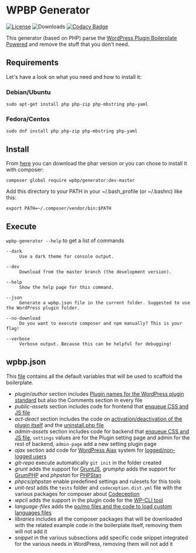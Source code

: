 # WPBP Generator
[![License](https://img.shields.io/badge/License-GPL%20v3-blue.svg)](http://www.gnu.org/licenses/gpl-3.0)
![Downloads](https://img.shields.io/packagist/dt/wpbp/generator.svg) [![Codacy Badge](https://api.codacy.com/project/badge/Grade/7dea19a435514ccd9079f614dacfda46)](https://www.codacy.com/gh/WPBP/generator?utm_source=github.com&amp;utm_medium=referral&amp;utm_content=WPBP/generator&amp;utm_campaign=Badge_Grade)

This generator (based on PHP) parse the [WordPress Plugin Boilerplate Powered](https://github.com/WPBP/WordPress-Plugin-Boilerplate-Powered) and remove the stuff that you don't need.

## Requirements

Let's have a look on what you need and how to install it:

### Debian/Ubuntu

`sudo apt-get install php php-zip php-mbstring php-yaml`

### Fedora/Centos

`sudo dnf install php php-zip php-mbstring php-yaml`

## Install

From [here](https://github.com/WPBP/generator/releases) you can download the phar version or you can chose to install it with composer:

`composer global require wpbp/generator:dev-master`

Add this directory to your PATH in your ~/.bash_profile (or ~/.bashrc) like this:

`export PATH=~/.composer/vendor/bin:$PATH`

## Execute

`wpbp-generator --help` to get a list of commands

```
--dark
     Use a dark theme for console output.

--dev
     Download from the master branch (the development version).

--help
     Show the help page for this command.

--json
     Generate a wpbp.json file in the current folder. Suggested to use the WordPress plugin folder.

--no-download
     Do you want to execute composer and npm manually? This is your flag!

--verbose
     Verbose output. Because this can be helpful for debugging!
```

## wpbp.json

This [file](https://github.com/WPBP/generator/blob/master/generator/wpbp.json) contains all the default variables that will be used to scaffold the boilerplate.  

* *plugin*/*author* section includes [Plugin names for the WordPress plugin standard](https://developer.wordpress.org/plugins/plugin-basics/header-requirements/) but also the Comments section in every file
* *public-assets* section includes code for frontend that [enqueue CSS and JS file](https://developer.wordpress.org/plugins/javascript/enqueuing/#enqueue-script)
* *act-deact* section includes the code on [activation/deactivation of the plugin itself](https://developer.wordpress.org/plugins/plugin-basics/activation-deactivation-hooks/) and the [uninstall.php file](https://developer.wordpress.org/plugins/plugin-basics/uninstall-methods/#method-2-uninstall-php)
* *admin-assets* section includes code for backend that [enqueue CSS and JS file](https://developer.wordpress.org/plugins/javascript/enqueuing/#enqueue-script), `settings` values are for the Plugin setting page and admin for the rest of backend, `admin-page` add a new setting plugin page
* *ajax* section add code for [WordPress Ajax](https://codex.wordpress.org/AJAX_in_Plugins) system for [logged/non-logged users](https://developer.wordpress.org/plugins/javascript/enqueuing/#ajax-action)
* *git-repo* execute automatically `git init` in the folder created
* *grunt* adds the support for [GruntJS](https://gruntjs.com/), *grumphp* adds the support for [GrumPHP](https://github.com/phpro/grumphp) and *phpstan* for [PHPStan](https://github.com/phpstan/phpstan)
* *phpcs/phpstan* enable predefined settings and rulesets for this tools
* *unit-test* adds the `tests` folder and `codeception.dist.yml` file with the various packages for composer about [Codeception](https://codeception.com/)
* *wpcli* adds the support in the plugin code for the [WP-CLI tool](https://wp-cli.org/)
* *language-files* adds the [po/mo files and the code to load custom languages files](https://developer.wordpress.org/plugins/internationalization/how-to-internationalize-your-plugin/)
* *libraries* includes all the composer packages that will be downloaded with the related example code in the boilerplate itself, removing them will not add it
* *snippet* in the various subsections add specific code snippet integrated for the various needs in WordPress, removing them will not add it